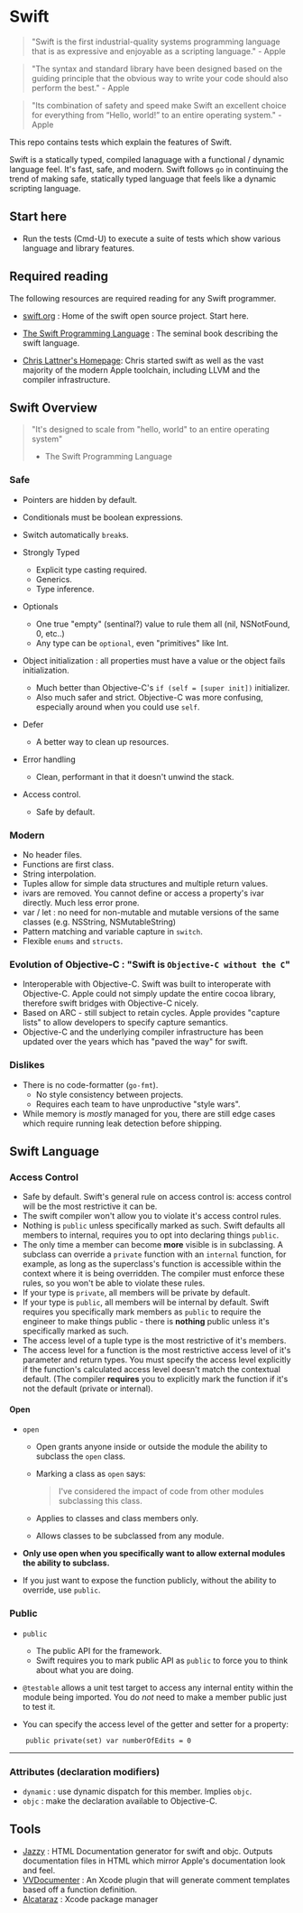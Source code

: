 # Swift

> "Swift is the first industrial-quality systems programming language that is as expressive and enjoyable as a scripting language." - Apple

> "The syntax and standard library have been designed based on the guiding principle that the obvious way to write your code should also perform the best." - Apple

> "Its combination of safety and speed make Swift an excellent choice for everything from “Hello, world!” to an entire operating system." - Apple

This repo contains tests which explain the features of Swift.

Swift is a statically typed, compiled lanaguage with a functional / dynamic language feel. It's fast, safe, and modern. Swift follows `go` in continuing the trend of making safe, statically typed language that feels like a dynamic scripting language.

## Start here

* Run the tests (Cmd-U) to execute a suite of tests which show various language
  and library features.

## Required reading

The following resources are required reading for any Swift programmer.

* [swift.org](http://swift.org) : Home of the swift open source project. Start here.

* [The Swift Programming Language](https://developer.apple.com/library/ios/documentation/Swift/Conceptual/Swift_Programming_Language/) :
  The seminal book describing the swift language.

* [Chris Lattner's Homepage](http://www.nondot.org/sabre/): Chris started swift as well as the vast majority of the modern Apple toolchain, including LLVM and the compiler infrastructure.


## Swift Overview

> "It's designed to scale from "hello, world" to an entire operating system"
> - The Swift Programming Language

### Safe

* Pointers are hidden by default.
* Conditionals must be boolean expressions.
* Switch automatically `break`s.

* Strongly Typed
  * Explicit type casting required.
  * Generics.
  * Type inference.

* Optionals
  * One true "empty" (sentinal?) value to rule them all (nil, NSNotFound, 0, etc..)
  * Any type can be `optional`, even "primitives" like Int.

* Object initialization : all properties must have a value or the object fails initialization.
    * Much better than Objective-C's `if (self = [super init])` initializer.
    * Also much safer and strict. Objective-C was more confusing, especially around when you could use `self`.

* Defer
  * A better way to clean up resources.

* Error handling
  * Clean, performant in that it doesn't unwind the stack.

* Access control.
  * Safe by default.

### Modern

* No header files.
* Functions are first class.
* String interpolation.
* Tuples allow for simple data structures and multiple return values.
* ivars are removed. You cannot define or access a property's ivar directly. Much less error prone.
* var / let : no need for non-mutable and mutable versions of the same classes (e.g. NSString, NSMutableString)
* Pattern matching and variable capture in `switch`.
* Flexible `enums` and `structs`.

### Evolution of Objective-C : "Swift is `Objective-C without the C`"

* Interoperable with Objective-C. Swift was built to interoperate with Objective-C. Apple could not simply update the entire cocoa library, therefore swift bridges with Objective-C nicely.
* Based on ARC - still subject to retain cycles. Apple provides "capture lists" to allow developers to specify capture semantics.
* Objective-C and the underlying compiler infrastructure has been updated over the years which has "paved the way" for swift.


### Dislikes

* There is no code-formatter (`go-fmt`).
  * No style consistency between projects.
  * Requires each team to have unproductive "style wars".
* While memory is *mostly* managed for you, there are still edge cases which require running leak detection before shipping.


## Swift Language

### Access Control

* Safe by default. Swift's general rule on access control is: access control will be the most restrictive it can be.
* The swift compiler won't allow you to violate it's access control rules.
* Nothing is `public` unless specifically marked as such. Swift defaults all members to internal, requires you to opt into declaring things `public`.
* The only time a member can become **more** visible is in subclassing. A subclass can override a `private` function with an `internal` function, for example, as long as the superclass's function is accessible within the context where it is being overridden. The compiler must enforce these rules, so you won't be able to violate these rules.
* If your type is `private`, all members will be private by default.
* If your type is `public`, all members will be internal by default. Swift requires you specifically mark members as `public` to require the engineer to make things public - there is **nothing** public unless it's specifically marked as such.
* The access level of a tuple type is the most restrictive of it's members.
* The access level for a function is the most restrictive access level of it's parameter and return types. You must specify the access level explicitly if the function's calculated access level doesn't match the contextual default. (The compiler **requires** you to explicitly mark the function if it's not the default (private or internal).

#### Open
* `open`
  * Open grants anyone inside or outside the module the ability to subclass the
    `open` class.
  * Marking a class as `open` says:

    > I've considered the impact of code from other modules subclassing this class.

  * Applies to classes and class members only.
  * Allows classes to be subclassed from any module.

* **Only use open when you specifically want to allow external modules the ability to subclass.**
* If you just want to expose the function publicly, without the ability to override, use `public`.

### Public
* `public`
  * The public API for the framework.
  * Swift requires you to mark public API as `public` to force you to think
    about what you are doing.

* `@testable` allows a unit test target to access any internal entity within the
  module being imported. You do *not* need to make a member public just to test it.

* You can specify the access level of the getter and setter for a property:

```
	public private(set) var numberOfEdits = 0
```

-------

### Attributes (declaration modifiers)

* `dynamic` : use dynamic dispatch for this member. Implies `objc`.
* `objc` : make the declaration available to Objective-C.


## Tools

* [Jazzy](https://github.com/Realm/jazzy) : HTML Documentation generator for swift and objc. Outputs documentation files in HTML which mirror Apple's documentation look and feel.
* [VVDocumenter](https://github.com/onevcat/VVDocumenter-Xcode) : An Xcode plugin that will generate comment templates based off a function definition.
* [Alcataraz](http://alcatraz.io/) : Xcode package manager

